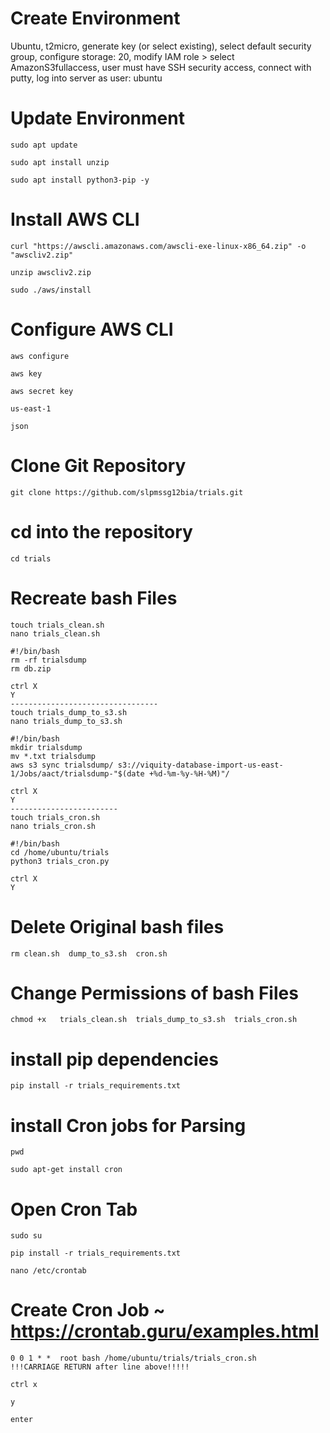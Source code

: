 # Create Environment 
Ubuntu, t2micro, generate key (or select existing), select default security group, configure storage: 20, 
modify IAM role > select AmazonS3fullaccess, user must have SSH security access, connect with putty, log into server as user: ubuntu

# Update Environment 

```
sudo apt update 

sudo apt install unzip

sudo apt install python3-pip -y
```
# Install AWS CLI 
```
curl "https://awscli.amazonaws.com/awscli-exe-linux-x86_64.zip" -o "awscliv2.zip"

unzip awscliv2.zip

sudo ./aws/install
```

# Configure AWS CLI
```
aws configure

aws key

aws secret key

us-east-1

json
```

# Clone Git Repository
```
git clone https://github.com/slpmssg12bia/trials.git
```
# cd into the repository
```
cd trials
```
# Recreate bash Files
```
touch trials_clean.sh
nano trials_clean.sh

#!/bin/bash
rm -rf trialsdump
rm db.zip

ctrl X
Y
---------------------------------
touch trials_dump_to_s3.sh
nano trials_dump_to_s3.sh

#!/bin/bash
mkdir trialsdump
mv *.txt trialsdump
aws s3 sync trialsdump/ s3://viquity-database-import-us-east-1/Jobs/aact/trialsdump-"$(date +%d-%m-%y-%H-%M)"/

ctrl X
Y
------------------------
touch trials_cron.sh
nano trials_cron.sh

#!/bin/bash
cd /home/ubuntu/trials
python3 trials_cron.py

ctrl X
Y
```
# Delete Original bash files
```
rm clean.sh  dump_to_s3.sh  cron.sh
```

# Change Permissions of bash Files
```
chmod +x   trials_clean.sh  trials_dump_to_s3.sh  trials_cron.sh
```

# install pip dependencies
```
pip install -r trials_requirements.txt 
```
# install Cron jobs for Parsing
```
pwd

sudo apt-get install cron
```
# Open Cron Tab
```
sudo su

pip install -r trials_requirements.txt 

nano /etc/crontab
```
# Create Cron Job ~ https://crontab.guru/examples.html
```
0 0 1 * *  root bash /home/ubuntu/trials/trials_cron.sh
!!!CARRIAGE RETURN after line above!!!!!

ctrl x

y

enter
```
